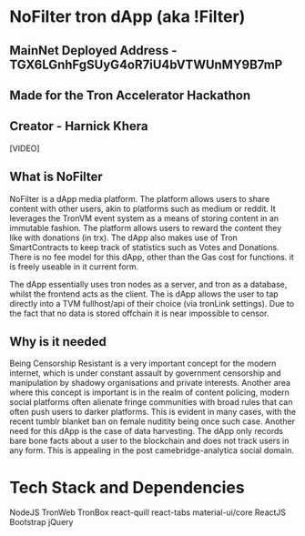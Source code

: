# NoFilter tron dApp (aka !Filter) 
## MainNet Deployed Address - TGX6LGnhFgSUyG4oR7iU4bVTWUnMY9B7mP
## Made for the Tron Accelerator Hackathon
## Creator - Harnick Khera
[VIDEO]

## What is NoFilter
NoFilter is a dApp media platform. The platform allows users to share content with other users, akin to platforms such as medium or reddit. It leverages the TronVM event system as a means of storing content in an immutable fashion. The platform allows users to reward the content they like with donations (in trx). The dApp also makes use of Tron SmartContracts to keep track of statistics such as Votes and Donations. There is no fee model for this dApp, other than the Gas cost for functions. it is freely useable in it current form. 

The dApp essentially uses tron nodes as a server, and tron as a database, whilst the frontend acts as the client. The is dApp allows the user to tap directly into a TVM fullhost/api of their choice (via tronLink settings). Due to the fact that no data is stored offchain it is near impossible to censor.

## Why is it needed

Being Censorship Resistant is a very important concept for the modern internet, which is under constant assault by government censorship and manipulation by shadowy organisations and private interests. Another area where this concept is important is in the realm of content policing, modern social platforms often alienate fringe communities with broad rules that can often push users to darker platforms. This is evident in many cases, with the recent tumblr blanket ban on female nuditity being once such case.  Another need for this dApp is the case of data harvesting. The dApp only records bare bone facts about a user to the blockchain and does not track users in any form. This is appealing in the post camebridge-analytica social domain.

# Tech Stack and Dependencies

NodeJS
TronWeb
TronBox
react-quill
react-tabs
material-ui/core
ReactJS
Bootstrap
jQuery

